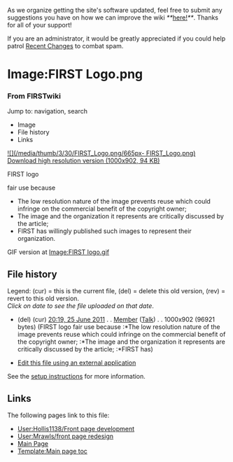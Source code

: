 As we organize getting the site's software updated, feel free to submit any
suggestions you have on how we can improve the wiki
_**_[here!](/index.php/User:Hallry/Suggestions "User:Hallry/Suggestions"
)_**_. Thanks for all of your support!

If you are an administrator, it would be greatly appreciated if you could help
patrol [Recent Changes](/index.php/Special:Recentchanges
"Special:Recentchanges" ) to combat spam.

# Image:FIRST Logo.png

### From FIRSTwiki

Jump to: navigation, search

  * Image
  * File history
  * Links

[![](/media/thumb/3/30/FIRST_Logo.png/665px-
FIRST_Logo.png)](/media/3/30/FIRST_Logo.png)  
[Download high resolution version (1000x902, 94
KB)](/media/3/30/FIRST_Logo.png)

FIRST logo

fair use because

    

  * The low resolution nature of the image prevents reuse which could infringe on the commercial benefit of the copyright owner; 
  * The image and the organization it represents are critically discussed by the article; 
  * FIRST has willingly published such images to represent their organization. 

GIF version at [Image:FIRST logo.gif](/index.php/Image:FIRST_logo.gif
"Image:FIRST logo.gif" )

## File history

Legend: (cur) = this is the current file, (del) = delete this old version,
(rev) = revert to this old version.  
_Click on date to see the file uploaded on that date_.

  * (del) (cur) [20:19, 25 June 2011](/media/3/30/FIRST_Logo.png "/media/3/30/FIRST Logo.png" ) . . [Member](/index.php/User:Member "User:Member" ) ([Talk](/index.php/User_talk:Member "User talk:Member" )) . . 1000x902 (96921 bytes) (FIRST logo fair use because :*The low resolution nature of the image prevents reuse which could infringe on the commercial benefit of the copyright owner; :*The image and the organization it represents are critically discussed by the article; :*FIRST has)
  

  * [Edit this file using an external application](/index.php?title=Image:FIRST_Logo.png&action=edit&externaledit=true&mode=file "Image:FIRST Logo.png" )

See the [setup
instructions](http://meta.wikimedia.org/wiki/Help:External_editors
"http://meta.wikimedia.org/wiki/Help:External_editors" ) for more information.

## Links

The following pages link to this file:

  * [User:Hollis1138/Front page development](/index.php/User:Hollis1138/Front_page_development "User:Hollis1138/Front page development" )
  * [User:Mrawls/front page redesign](/index.php/User:Mrawls/front_page_redesign "User:Mrawls/front page redesign" )
  * [Main Page](/index.php/Main_Page "Main Page" )
  * [Template:Main page toc](/index.php/Template:Main_page_toc "Template:Main page toc" )

